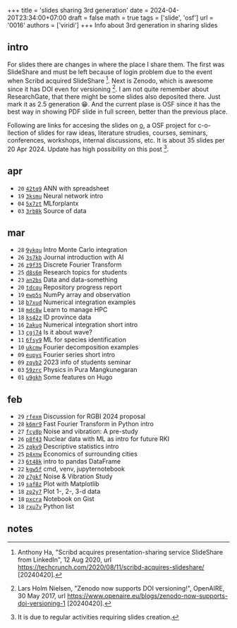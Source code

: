 +++
title = 'slides sharing 3rd generation'
date = 2024-04-20T23:34:00+07:00
draft = false
math = true
tags = ['slide', 'osf']
url = '0016'
authors = ['viridi']
+++
Info about 3rd generation in sharing slides <!--more-->


## intro
For slides there are changes in where the place I share them. The first was SlideShare and must be left because of login problem due to the event when Scribd acquired SlideShare [^ha_2020]. Next is Zenodo, which is awesome since it has DOI even for versioning [^nielsen_2017]. I am not quite remember about ResearchGate, that there might be some slides also deposited there. Just mark it as 2.5 generation :grin:. And the current plase is OSF since it has the best way in showing PDF slide in full screen, better than the previous place.


Following are links for accesing the slides on [o](https://osf.io/gv8h5/), a OSF project for c-o-llection of slides for raw ideas, literature strudies, courses, seminars, conferences, workshops, internal discussions, etc. It is about 35 slides per 20 Apr 2024. Update has high possibility on this post [^update].


## apr
+ `20` [`42tq9`](https://osf.io/42tq9) ANN with spreadsheet
+ `19` [`3ksmu`](https://osf.io/3ksmu) Neural network intro
+ `04` [`5x7zt`](https://osf.io/5x7zt) MLforplantx
+ `03` [`3rb8k`](https://osf.io/3rb8k) Source of data


## mar
+ `28` [`9ykqu`](https://osf.io/9ykqu) Intro Monte Carlo integration
+ `26` [`3s7kb`](https://osf.io/3s7kb) Journal introduction with AI
+ `26` [`z9f35`](https://osf.io/z9f35) Discrete Fourier Transform
+ `25` [`d8s6m`](https://osf.io/d8s6m) Research topics for students
+ `23` [`an2bs`](https://osf.io/an2bs) Data and data-something
+ `20` [`tdcqu`](https://osf.io/tdcqu) Repository progress report
+ `19` [`ewp5s`](https://osf.io/ewp5s) NumPy array and observation
+ `18` [`b7xud`](https://osf.io/b7xud) Numerical integration examples
+ `18` [`mdc8w`](https://osf.io/mdc8w) Learn to manage HPC
+ `18` [`ks42z`](https://osf.io/ks42z) ID province data
+ `16` [`2akug`](https://osf.io/2akug) Numerical integration short intro
+ `13` [`cgj74`](https://osf.io/cgj74) Is it about wave?
+ `11` [`6fsy9`](https://osf.io/6fsy9) ML for species identification
+ `10` [`ukcmw`](https://osf.io/ukcmw) Fourier decomposition examples
+ `09` [`eupys`](https://osf.io/eupys) Fourier series short intro
+ `09` [`zqyb2`](https://osf.io/zqyb2) 2023 info of students seminar
+ `03` [`59zrc`](https://osf.io/59zrc) Physics in Pura Mangkunegaran
+ `01` [`u9gkh`](https://osf.io/u9gkh) Some features on Hugo


## feb
+ `29` [`rfexm`](https://osf.io/rfexm) Discussion for RGBI 2024 proposal
+ `28` [`k6mr9`](https://osf.io/k6mr9) Fast Fourier Transform in Python intro
+ `27` [`fcy8p`](https://osf.io/fcy8p) Noise and vibration: A pre-study
+ `26` [`p8f43`](https://osf.io/p8f43) Nuclear data with ML as intro for future RKI
+ `25` [`zqkv9`](https://osf.io/zqkv9) Descriptive statistics intro
+ `25` [`p4xnw`](https://osf.io/p4xnw) Economics of surrounding cities
+ `23` [`6t48k`](https://osf.io/6t48k) intro to pandas DataFrame
+ `22` [`kgw5f`](https://osf.io/kgw5f) cmd, venv, jupyternotebook
+ `20` [`z7gkf`](https://osf.io/z7gkf) Noise & Vibration Study
+ `19` [`saf8z`](https://osf.io/saf8z) Plot with Matplotlib
+ `18` [`zp2y7`](https://osf.io/zp2y7) Plot 1-, 2-, 3-d data
+ `18` [`pxcra`](https://osf.io/pxcra) Notebook on Gist
+ `18` [`rxu7v`](https://osf.io/rxu7v) Python list


## notes
[^ha_2020]: Anthony Ha, "Scribd acquires presentation-sharing service SlideShare from LinkedIn", 12 Aug 2020, url https://techcrunch.com/2020/08/11/scribd-acquires-slideshare/ [20240420].
[^nielsen_2017]: Lars Holm Nielsen, "Zenodo now supports DOI versioning!", OpenAIRE, 30 May 2017, url https://www.openaire.eu/blogs/zenodo-now-supports-doi-versioning-1 [20240420].
[^update]: It is due to regular activities requiring slides creation.
